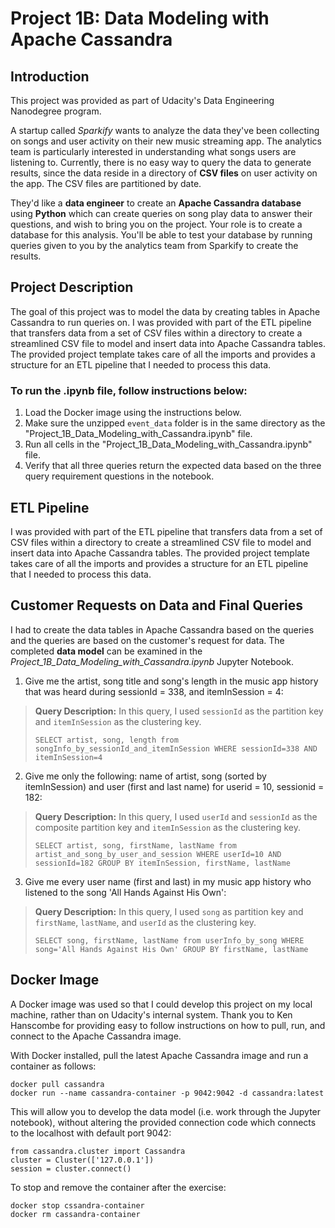 # Project 1B: Data Modeling with Apache Cassandra

## Introduction

This project was provided as part of Udacity's Data Engineering Nanodegree program.

A startup called *Sparkify* wants to analyze the data they've been collecting on songs and user activity on their new music streaming app. The analytics team is particularly interested in understanding what songs users are listening to. Currently, there is no easy way to query the data to generate results, since the data reside in a directory of __CSV files__ on user activity on the app. The CSV files are partitioned by date. 

They'd like a __data engineer__ to create an __Apache Cassandra database__ using __Python__ which can create queries on song play data to answer their questions, and wish to bring you on the project. Your role is to create a database for this analysis. You'll be able to test your database by running queries given to you by the analytics team from Sparkify to create the results.

## Project Description

The goal of this project was to model the data by creating tables in Apache Cassandra to run queries on. I was provided with part of the ETL pipeline that transfers data from a set of CSV files within a directory to create a streamlined CSV file to model and insert data into Apache Cassandra tables. The provided project template takes care of all the imports and provides a structure for an ETL pipeline that I needed to process this data.

### To run the .ipynb file, follow instructions below:

1. Load the Docker image using the instructions below.
2. Make sure the unzipped `event_data` folder is in the same directory as the "Project_1B_Data_Modeling_with_Cassandra.ipynb" file.
3. Run all cells in the "Project_1B_Data_Modeling_with_Cassandra.ipynb" file.
4. Verify that all three queries return the expected data based on the three query requirement questions in the notebook.

## ETL Pipeline
I was provided with part of the ETL pipeline that transfers data from a set of CSV files within a directory to create a streamlined CSV file to model and insert data into Apache Cassandra tables. The provided project template takes care of all the imports and provides a structure for an ETL pipeline that I needed to process this data.

## Customer Requests on Data and Final Queries
I had to create the data tables in Apache Cassandra based on the queries and the queries are based on the customer's request for data. The completed __data model__ can be examined in the _Project_1B_Data_Modeling_with_Cassandra.ipynb_ Jupyter Notebook. 
1.   Give me the artist, song title and song's length in the music app history that was heard during sessionId = 338, and itemInSession = 4:
> **Query Description:** In this query, I used `sessionId` as the partition key and `itemInSession` as the clustering key.
>
> `SELECT artist, song, length from songInfo_by_sessionId_and_itemInSession WHERE sessionId=338 AND itemInSession=4`

2. Give me only the following: name of artist, song (sorted by itemInSession) and user (first and last name) for userid = 10, sessionid = 182:
> **Query Description:** In this query, I used `userId` and `sessionId` as the composite partition key and `itemInSession` as the clustering key.
>
> `SELECT artist, song, firstName, lastName from artist_and_song_by_user_and_session WHERE userId=10 AND sessionId=182 GROUP BY itemInSession, firstName, lastName`

3. Give me every user name (first and last) in my music app history who listened to the song 'All Hands Against His Own':
> **Query Description:** In this query, I used `song` as partition key and `firstName`, `lastName`, and `userId` as the clustering key.
>
> `SELECT song, firstName, lastName from userInfo_by_song WHERE song='All Hands Against His Own' GROUP BY firstName, lastName`

## Docker Image
A Docker image was used so that I could develop this project on my local machine, rather than on Udacity's internal system. Thank you to Ken Hanscombe for providing easy to follow instructions on how to pull, run, and connect to the Apache Cassandra image.

With Docker installed, pull the latest Apache Cassandra image and run a container as follows:
```
docker pull cassandra
docker run --name cassandra-container -p 9042:9042 -d cassandra:latest
```
This will allow you to develop the data model (i.e. work through the Jupyter notebook), without altering the provided connection code which connects to the localhost with default port 9042:
```
from cassandra.cluster import Cassandra
cluster = Cluster(['127.0.0.1'])
session = cluster.connect()
```
To stop and remove the container after the exercise:
```
docker stop cssandra-container
docker rm cassandra-container
```

